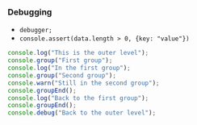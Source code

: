 
### Debugging
- `debugger;`
- `console.assert(data.length > 0, {key: "value"})`

```js
console.log("This is the outer level");
console.group("First group");
console.log("In the first group");
console.group("Second group");
console.warn("Still in the second group");
console.groupEnd();
console.log("Back to the first group");
console.groupEnd();
console.debug("Back to the outer level");
```



